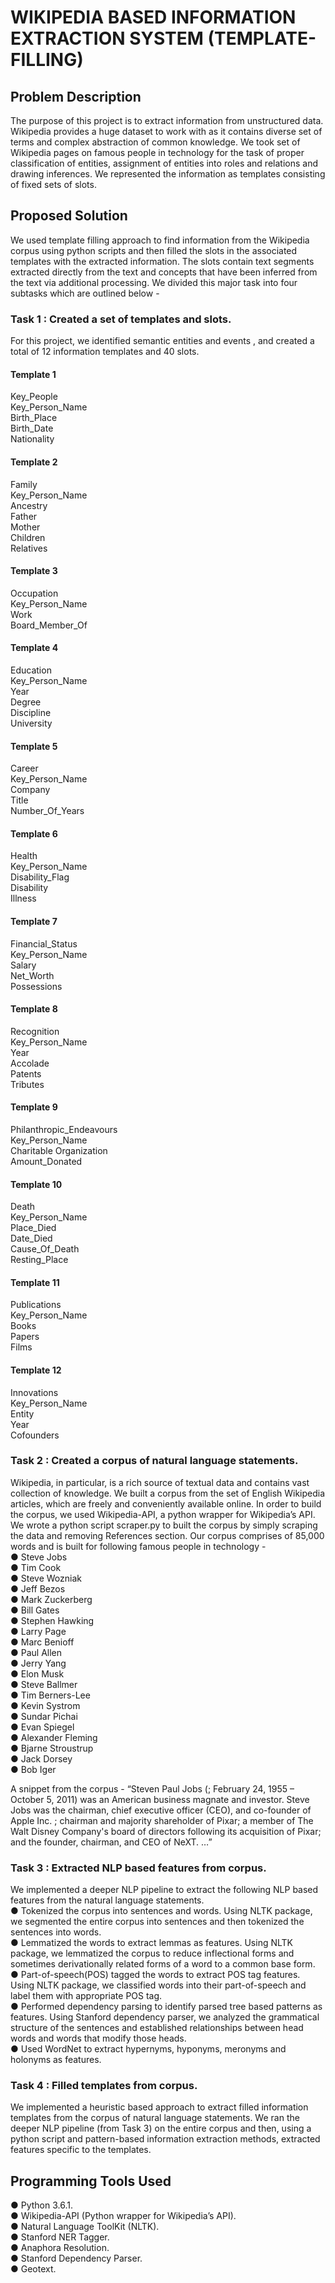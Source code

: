 
# WIKIPEDIA BASED INFORMATION EXTRACTION SYSTEM (TEMPLATE-FILLING)

## Problem Description
The purpose of this project is to extract information from unstructured data. Wikipedia provides a huge dataset to work with as it contains diverse set of terms and complex abstraction of common knowledge. We took set of Wikipedia pages on famous people in technology for the task of proper classification of entities, assignment of entities into roles and relations and drawing inferences. We represented the information as templates consisting of fixed sets of slots.

## Proposed Solution
We used template filling approach to find information from the Wikipedia corpus using python scripts and then filled the slots in the associated templates with the extracted information. The slots contain text segments extracted directly from the text and concepts that have been inferred from the text via additional processing. We divided this major task into four subtasks which are outlined below -

### Task 1 : Created a set of templates and slots.
For this project, we identified semantic entities and events , and created a total of 12 information templates and 40 slots.
#### Template 1
Key_People<br/>
Key_Person_Name<br/>
Birth_Place<br/>
Birth_Date<br/>
Nationality<br/>
#### Template 2
Family<br/>
Key_Person_Name<br/>
Ancestry<br/>
Father<br/>
Mother<br/>
Children<br/>
Relatives<br/>
#### Template 3
Occupation<br/>
Key_Person_Name<br/>
Work<br/>
Board_Member_Of<br/>
#### Template 4
Education<br/>
Key_Person_Name<br/>
Year<br/>
Degree<br/>
Discipline<br/>
University<br/>
#### Template 5
Career<br/>
Key_Person_Name<br/>
Company<br/>
Title<br/>
Number_Of_Years<br/>
#### Template 6
Health<br/>
Key_Person_Name<br/>
Disability_Flag<br/>
Disability<br/>
Illness<br/>
#### Template 7
Financial_Status<br/>
Key_Person_Name<br/>
Salary<br/>
Net_Worth<br/>
Possessions<br/>
#### Template 8
Recognition<br/>
Key_Person_Name<br/>
Year<br/>
Accolade<br/>
Patents<br/>
Tributes<br/>
#### Template 9
Philanthropic_Endeavours<br/>
Key_Person_Name<br/>
Charitable Organization<br/>
Amount_Donated<br/>
#### Template 10
Death<br/>
Key_Person_Name<br/>
Place_Died<br/>
Date_Died<br/>
Cause_Of_Death<br/>
Resting_Place<br/>
#### Template 11
Publications<br/>
Key_Person_Name<br/>
Books<br/>
Papers<br/>
Films<br/>
#### Template 12
Innovations<br/>
Key_Person_Name<br/>
Entity<br/>
Year<br/>
Cofounders<br/>


### Task 2 : Created a corpus of natural language statements.
Wikipedia, in particular, is a rich source of textual data and contains vast collection of knowledge. We built a corpus from the set of English Wikipedia articles, which are freely and conveniently available online. In order to build the corpus, we used Wikipedia-API, a python wrapper for Wikipedia’s API. We wrote a python script scraper.py to built the corpus by simply scraping the data and removing References section. Our corpus comprises of 85,000 words and is built for following famous people in technology -<br/>
● Steve Jobs<br/>
● Tim Cook<br/>
● Steve Wozniak<br/>
● Jeff Bezos<br/>
● Mark Zuckerberg<br/>
● Bill Gates<br/>
● Stephen Hawking<br/>
● Larry Page<br/>
● Marc Benioff<br/>
● Paul Allen<br/>
● Jerry Yang<br/>
● Elon Musk<br/>
● Steve Ballmer<br/>
● Tim Berners-Lee<br/>
● Kevin Systrom<br/>
● Sundar Pichai<br/>
● Evan Spiegel<br/>
● Alexander Fleming<br/>
● Bjarne Stroustrup<br/>
● Jack Dorsey<br/>
● Bob Iger<br/>

A snippet from the corpus -
“Steven Paul Jobs (; February 24, 1955 – October 5, 2011) was an American business magnate and investor. Steve Jobs was the chairman, chief executive officer (CEO), and co-founder of Apple Inc. ; chairman and majority shareholder of Pixar; a member of The Walt Disney Company's board of directors following its acquisition of Pixar; and the founder, chairman, and CEO of NeXT. …”

### Task 3 : Extracted NLP based features from corpus.
We implemented a deeper NLP pipeline to extract the following NLP based features from the natural language statements.<br/>
● Tokenized the corpus into sentences and words. Using NLTK package, we segmented the entire corpus into sentences and
then tokenized the sentences into words.<br/>
● Lemmatized the words to extract lemmas as features. Using NLTK package, we lemmatized the corpus to reduce inflectional forms and sometimes derivationally related forms of a word to a common base form.<br/>
● Part-of-speech(POS) tagged the words to extract POS tag features. Using NLTK package, we classified words into their part-of-speech and label them with appropriate POS tag.<br/>
● Performed dependency parsing to identify parsed tree based patterns as features. Using Stanford dependency parser, we analyzed the grammatical structure of the sentences and established relationships between head words and words that modify those heads.<br/>
● Used WordNet to extract hypernyms, hyponyms, meronyms and holonyms as features.<br/>

### Task 4 : Filled templates from corpus.
We implemented a heuristic based approach to extract filled information templates from the corpus of natural language statements. We ran the deeper NLP pipeline (from Task 3) on the entire corpus and then, using a python script and pattern-based information extraction methods, extracted features specific to the templates.

## Programming Tools Used
● Python 3.6.1.<br/>
● Wikipedia-API (Python wrapper for Wikipedia’s API).<br/>
● Natural Language ToolKit (NLTK).<br/>
● Stanford NER Tagger.<br/>
● Anaphora Resolution.<br/>
● Stanford Dependency Parser.<br/>
● Geotext.<br/>
